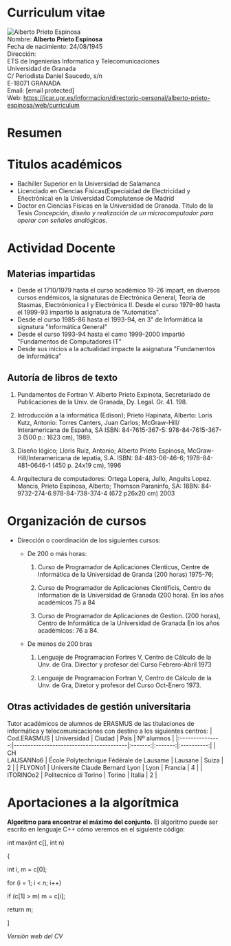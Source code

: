 # **Curriculum vitae**
![Alberto Prieto Espinosa](https://es.wikipedia.org/wiki/Archivo:Shrek_%26_Fiona_like_their_subjects_(cropped).jpg)  
Nombre: **Alberto Prieto Espinosa**  
Fecha de nacimiento: 24/08/1945  
Dirección:  
ETS de Ingenierias Informatica y Telecomunicaciones  
Universidad de Granada  
C/ Periodista Daniel Saucedo, s/n  
E-18071 GRANADA  
Email: [email protected]  
Web: https://icar.ugr.es/informacion/directorio-personal/alberto-prieto-espinosa/web/curriculum

# **Resumen**
# **Titulos académicos**
- Bachiller Superior en la Universidad de Salamanca
- Licenciado en Ciencias Fisicas(Especiaidad de Electricidad y Eñectrónica) en la Universidad Complutense de Madrid  
- Doctor en Ciencias Físicas en la Universidad de Granada. Título de la Tesis _Concepción, diseño y realización de un microcomputador para operar con señales analógicas_.  

# **Actividad Docente**
## **Materias impartidas**
- Desde el 1710/1979 hasta el curso académico 19-26 impart, en diversos cursos endémicos, la signaturas de Electrónica General, Teoria de Stasmas, Electrónionica I y Electrónica II. Desde el curso 1979-80 hasta el 1999-93 impartió la asignatura de "Automática".  
- Desde el curso 1985-86 hasta el 1993-94, en 3" de Informática la signatura "Informática General"  
- Desde el curso 1993-94 hasta el camo 1999-2000 impartió "Fundamentos de Computadores IT”  
- Desde sus inicios a la actualidad impacte la asignatura "Fundamentos de Informática”  

## **Autoría de libros de texto**
1. Pundamentos de Fortran V. Alberto Prieto Expinota, Secretariado de Publicaciones de la Univ. de Granada, Dy. Legal. Gr. 41. 198.
2. Introducción a la informática (Edison); Prieto Hapinata, Alberto: Loris Kutz, Antonio: Torres Canters, Juan Carlos; McGraw-Hill/ Interamericana de España, SA ISBN: 84-7615-367-5: 978-84-7615-367-3 (500 p.: 1623 cm), 1989.

3. Diseño lógico; Lloris Ruiz, Antonio; Alberto Prieto Espinosa, McGraw-Hill/Interamericana de lepatia, S.A. ISBN: 84-483-06-46-6; 1978-84-481-0646-1 (450 p. 24x19 cm), 1996

4. Arquitectura de computadores: Ortega Lopera, Jullo, Anguits Lopez. Mancis, Prieto Espinosa, Alberto; Thomson Paraninfo, SA: 18BN: 84-9732-274-6.978-84-738-374-4 (672 p26x20 cm) 2003

# **Organización de cursos**

- Dirección o coordinación de los siguientes cursos:

    - De 200 o más horas:

        1. Curso de Programador de Aplicaciones Clenticus, Centre de Informática de la Universidad de Granda (200 horas) 1975-76;

        2. Curso de Programador de Aplicaciones Cientificis, Centro de Information de la Universidad de Granada (200 hora). En los años académicos 75 a 84

        3. Curso de Programador de Aplicaciones de Gestion. (200 horas), Centro de Informática de la Universidad de Granada
        En los años académicos: 76 a 84.

    - De menos de 200 bras

        1. Lenguaje de Programacion Fortres V, Centro de Cálculo de la Unv. de Gra. Director y profesor del Curso 
        Febrero-Abril 1973

        2. Lenguaje de Programacion Fortran V, Centro de Cálculo de la Unv. de Gra, Diretor y profesor del Curso Oct-Enero 1973.

## **Otras actividades de gestión universitaria**
Tutor académicos de alumnos de ERASMUS de las titulaciones de informática y telecomunicaciones con destino a los siguientes centros:
|   Cod.ERASMUS   |               Universidad               |  Ciudad |   Pais  | Nº alumnos |
|:---------------:|-----------------------------------------|:-------:|:-------:|:----------:|
| CH<br>LAUSANNo6 | École Polytechnique Fédérale de Lausame | Lausane |  Suiza  | 2          |
|     FLYONo1     | Université Claude Bernard Lyon          |   Lyon  | Francia | 4          |
|    ITORINOo2    | Politecnico di Torino                   |  Torino |  Italia | 2          |


# **Aportaciones a la algorítmica**
**Algoritmo para encontrar el máximo del conjunto.** El algoritmo puede ser escrito en lenguaje C++ cómo veremos en el siguiente código:

int max(int c[], int n)

{  

int i, m = c[0];

for (i = 1; i < n; i++)

if (c[1] > m) m = c[i];

return m;

]

_Versión web del CV_